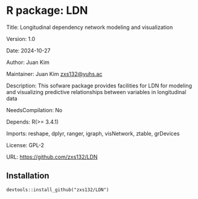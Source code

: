 # R package: LDN

Title: Longitudinal dependency network modeling and visualization

Version: 1.0

Date: 2024-10-27

Author: Juan Kim

Maintainer: Juan Kim <zxs132@yuhs.ac>

Description: This sofware package provides facilities for LDN for modeling and visualizing predictive relationships between variables in longitudinal data

NeedsCompilation: No

Depends: R(>= 3.4.1)

Imports: reshape, dplyr, ranger, igraph, visNetwork, ztable, grDevices

License: GPL-2

URL: https://github.com/zxs132/LDN

## Installation

```
devtools::install_github("zxs132/LDN")
```
